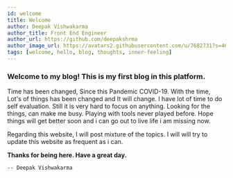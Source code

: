 ```yaml
---
id: welcome
title: Welcome
author: Deepak Vishwakarma
author_title: Front End Engineer
author_url: https://github.com/deepakshrma
author_image_url: https://avatars2.githubusercontent.com/u/7682731?s=460
tags: [welcome, hello, blog, thoughts, inner-feeling]
---
```


### Welcome to my blog! This is my first blog in this platform.

Time has been changed, Since this Pandemic COVID-19. With the time, Lot's of things has been changed and It will change. I have lot of time to do self evaluation. Still it is very hard to focus on anything. Looking for the things, can make me busy. Playing with tools never played before. Hope things will get better soon and i can go out to live life i am missing now.

Regarding this website, I will post mixture of the topics. I will will try to update this website as frequent as i can.

__Thanks for being here. Have a great day.__

  `-- Deepak Vishwakarma`
